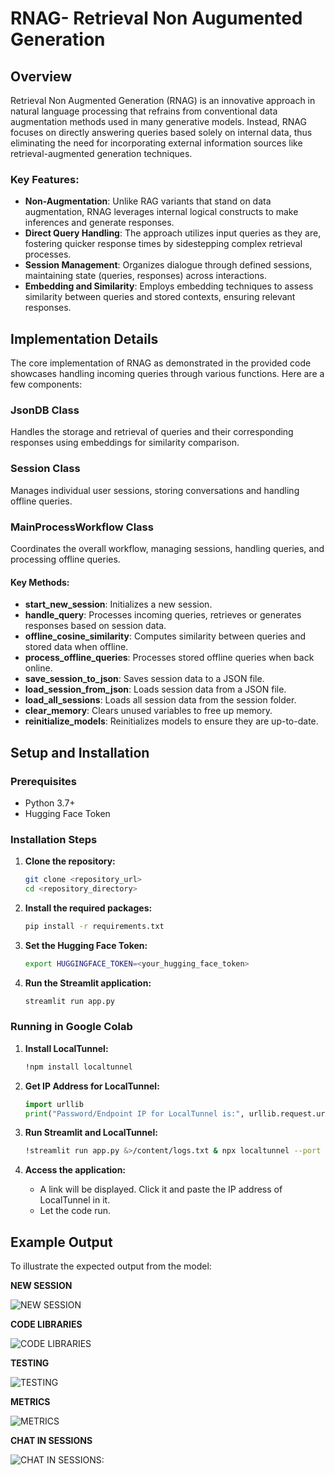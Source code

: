 # RNAG- Retrieval Non Augumented Generation


## Overview

Retrieval Non Augmented Generation (RNAG) is an innovative approach in natural language processing that refrains from conventional data augmentation methods used in many generative models. Instead, RNAG focuses on directly answering queries based solely on internal data, thus eliminating the need for incorporating external information sources like retrieval-augmented generation techniques.

### Key Features:
- **Non-Augmentation**: Unlike RAG variants that stand on data augmentation, RNAG leverages internal logical constructs to make inferences and generate responses.
- **Direct Query Handling**: The approach utilizes input queries as they are, fostering quicker response times by sidestepping complex retrieval processes.
- **Session Management**: Organizes dialogue through defined sessions, maintaining state (queries, responses) across interactions.
- **Embedding and Similarity**: Employs embedding techniques to assess similarity between queries and stored contexts, ensuring relevant responses.

## Implementation Details

The core implementation of RNAG as demonstrated in the provided code showcases handling incoming queries through various functions. Here are a few components:

### JsonDB Class
Handles the storage and retrieval of queries and their corresponding responses using embeddings for similarity comparison.

### Session Class
Manages individual user sessions, storing conversations and handling offline queries.

### MainProcessWorkflow Class
Coordinates the overall workflow, managing sessions, handling queries, and processing offline queries.

#### Key Methods:
- **start_new_session**: Initializes a new session.
- **handle_query**: Processes incoming queries, retrieves or generates responses based on session data.
- **offline_cosine_similarity**: Computes similarity between queries and stored data when offline.
- **process_offline_queries**: Processes stored offline queries when back online.
- **save_session_to_json**: Saves session data to a JSON file.
- **load_session_from_json**: Loads session data from a JSON file.
- **load_all_sessions**: Loads all session data from the session folder.
- **clear_memory**: Clears unused variables to free up memory.
- **reinitialize_models**: Reinitializes models to ensure they are up-to-date.

## Setup and Installation

### Prerequisites
- Python 3.7+
- Hugging Face Token

### Installation Steps

1. **Clone the repository:**
    ```sh
    git clone <repository_url>
    cd <repository_directory>
    ```

2. **Install the required packages:**
    ```sh
    pip install -r requirements.txt
    ```

3. **Set the Hugging Face Token:**
    ```sh
    export HUGGINGFACE_TOKEN=<your_hugging_face_token>
    ```

4. **Run the Streamlit application:**
    ```sh
    streamlit run app.py
    ```

### Running in Google Colab

1. **Install LocalTunnel:**
    ```sh
    !npm install localtunnel
    ```

2. **Get IP Address for LocalTunnel:**
    ```python
    import urllib
    print("Password/Endpoint IP for LocalTunnel is:", urllib.request.urlopen('https://ipv4.icanhazip.com').read().decode('utf8').strip("\n"))
    ```

3. **Run Streamlit and LocalTunnel:**
    ```sh
    !streamlit run app.py &>/content/logs.txt & npx localtunnel --port 8501
    ```

4. **Access the application:**
    - A link will be displayed. Click it and paste the IP address of LocalTunnel in it.
    - Let the code run.

## Example Output

To illustrate the expected output from the model:





**NEW SESSION**

![NEW SESSION](https://lh3.googleusercontent.com/pw/AP1GczORSVgIszggWiEfsWEfH7es4wkt02cVeqnLsBhZjCZirihgpWvHo5vdIzRl5XQpx0Nvcfu2UQmJOlXnllO1iE8M0jEFMueOmbM5VhJvoSDJLiVor4HbTfqxjIaGISSEDpvnkhHvHODAWfV7JzFVQ06L=w1915-h898-s-no-gm)

**CODE LIBRARIES**

![CODE LIBRARIES](https://lh3.googleusercontent.com/pw/AP1GczPe9kXYacU2r8Bgq-v1jnZ7bFn0JbvLvJkkgxz1k9zUyan9lunX1RLtKZIi9rukqU_M9JhE66J6fRvQS6p6Cq-vc_Xhd257en-_dDHHn_8e_ItQ8lPdV6BZaNXIVg-kMXqDxC7ftDnqp4xD-8iWkisQ=w1513-h825-s-no-gm)

**TESTING**

![TESTING](https://lh3.googleusercontent.com/pw/AP1GczO0wzjK-fAff-239hL_eDRky3nEw8Fe0iNLBpQWj6o8iiAWQssTQZx5wjTc4pkof78omwma0SVVh40U9KuATblFHVbyEpc33ajYUa53GG2rL0u25eoCry2v-v4rlnHgcCYUs2_Xo53KLqgXDW-xaIfc=w1514-h835-s-no-gm)

**METRICS**

![METRICS](https://lh3.googleusercontent.com/pw/AP1GczOjo-AwaDpXx0QXGW3O9CWcPA3DYGscknEHiEsxxr1nUprClbiqGlZVyYuABy0h3Q3KehMJFnzYfxQLIunYjXtzgwvR80CoOPlo-ufZeQ_K_bLOsuzFZQ4DoTzZBbCvVFa3knOijjAIWPxDIcY-6IMK=w1475-h805-s-no-gm)

**CHAT IN SESSIONS**

![CHAT IN SESSIONS:](https://lh3.googleusercontent.com/pw/AP1GczNCUaqqTFjKllM-WcN2gBzu5hlH-OTpWyWj29aebjxOz51wlPo5B2WUHNp7ooIEvReRT92FDodwaFUv4EgkvblSBoXBEkFcAJ8-LifB-QDKk4GLhi6r7zfEcOPngCJEwVbxk6cCQK4ddCgWQN2ZeXnK=w1913-h887-s-no-gm)
